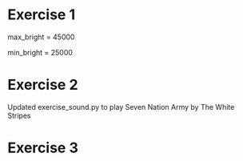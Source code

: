 # Exercise 1
max_bright = 45000  

min_bright = 25000

# Exercise 2
Updated exercise_sound.py to play Seven Nation Army by The White Stripes

# Exercise 3